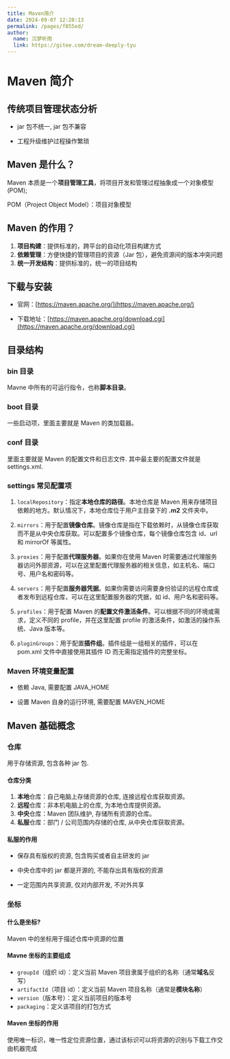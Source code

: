 ```yaml
---
title: Maven简介
date: 2024-09-07 12:28:13
permalink: /pages/f855ed/
author: 
  name: 沉梦听雨
  link: https://gitee.com/dream-deeply-tyu
---
```

# Maven 简介

## 传统项目管理状态分析

- jar 包不统一, jar 包不兼容

- 工程升级维护过程操作繁琐


## Maven 是什么？

Maven 本质是一个**项目管理工具**，将项目开发和管理过程抽象成一个对象模型 (POM);

POM（Project Object Model）：项目对象模型

## Maven 的作用？

1. **项目构建**：提供标准的，跨平台的自动化项目构建方式
2. **依赖管理**：方便快捷的管理项目的资源（Jar 包），避免资源间的版本冲突问题
3. **统一开发结构**：提供标准的，统一的项目结构

## 下载与安装

- 官网：[https://maven.apache.org/](https://maven.apache.org/)

- 下载地址：[https://maven.apache.org/download.cgi](https://maven.apache.org/download.cgi)

## 目录结构

### bin 目录

Mavne 中所有的可运行指令，也称**脚本目录**。

### boot 目录

一些启动项，里面主要就是 Maven 的类加载器。

### conf 目录

里面主要就是 Maven 的配置文件和日志文件. 其中最主要的配置文件就是 settings.xml.

### settings 常见配置项

1. `localRepository`：指定**本地仓库的路径**。本地仓库是 Maven 用来存储项目依赖的地方。默认情况下，本地仓库位于用户主目录下的 **.m2** 文件夹中。

2. `mirrors`：用于配置**镜像仓库**。镜像仓库是指在下载依赖时，从镜像仓库获取而不是从中央仓库获取。可以配置多个镜像仓库，每个镜像仓库包含 id、url 和 mirrorOf 等属性。

3. `proxies`：用于配置**代理服务器**。如果你在使用 Maven 时需要通过代理服务器访问外部资源，可以在这里配置代理服务器的相关信息，如主机名、端口号、用户名和密码等。

4. `servers`：用于配置**服务器凭据**。如果你需要访问需要身份验证的远程仓库或者发布到远程仓库，可以在这里配置服务器的凭据，如 id、用户名和密码等。

5. `profiles`：用于配置 Maven 的**配置文件激活条件**。可以根据不同的环境或需求，定义不同的 profile，并在这里配置 profile 的激活条件，如激活的操作系统、Java 版本等。

6. `pluginGroups`：用于配置**插件组**。插件组是一组相关的插件，可以在 pom.xml 文件中直接使用其插件 ID 而无需指定插件的完整坐标。

### Maven 环境变量配置

- 依赖 Java, 需要配置 JAVA_HOME

- 设置 Maven 自身的运行环境, 需要配置 MAVEN_HOME


## Maven 基础概念

### 仓库

用于存储资源, 包含各种 jar 包.

#### 仓库分类 

1. **本地**仓库：自己电脑上存储资源的仓库, 连接远程仓库获取资源。
2. **远程**仓库：非本机电脑上的仓库, 为本地仓库提供资源。
3. **中央**仓库：Maven 团队维护, 存储所有资源的仓库。
4. **私服**仓库：部门 / 公司范围内存储的仓库, 从中央仓库获取资源。

#### 私服的作用 

- 保存具有版权的资源, 包含购买或者自主研发的 jar

- 中央仓库中的 jar 都是开源的, 不能存出具有版权的资源

- 一定范围内共享资源, 仅对内部开发, 不对外共享


### 坐标

#### 什么是坐标?

Maven 中的坐标用于描述仓库中资源的位置

#### Mavne 坐标的主要组成

- `groupId`（组织 id）：定义当前 Maven 项目隶属于组织的名称（通常**域名**反写）
- `artifactId`（项目 id）：定义当前 Maven 项目名称（通常是**模块名称**）
- `version`（版本号）：定义当前项目的版本号
- `packaging`：定义该项目的打包方式

#### Maven 坐标的作用

使用唯一标识，唯一性定位资源位置，通过该标识可以将资源的识别与下载工作交由机器完成

